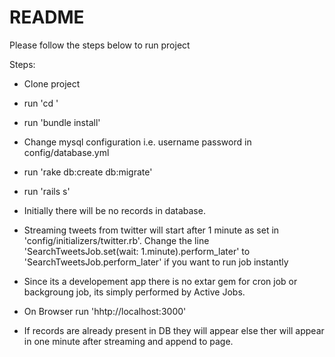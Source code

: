 # README

Please follow the steps below to run project

Steps:

* Clone project

* run 'cd <path to project>'

* run 'bundle install'

* Change mysql configuration i.e. username password in config/database.yml

* run 'rake db:create db:migrate'

* run 'rails s'

* Initially there will be no records in database.

* Streaming tweets from twitter will start after 1 minute as set in 'config/initializers/twitter.rb'. Change the line 'SearchTweetsJob.set(wait: 1.minute).perform_later' to 'SearchTweetsJob.perform_later' if you want to run job instantly

* Since its a developement app there is no extar gem for cron job or backgroung job, its simply performed by Active Jobs.

* On Browser run 'hhtp://localhost:3000'

* If records are already present in DB they will appear else ther will appear in one minute after streaming and append to page.
